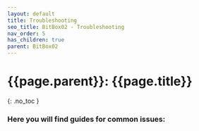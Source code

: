 ```yaml
---
layout: default
title: Troubleshooting
seo_title: BitBox02 - Troubleshooting
nav_order: 5
has_children: true
parent: BitBox02
---
```


# {{page.parent}}: {{page.title}}
{: .no_toc }
### Here you will find guides for common issues:
